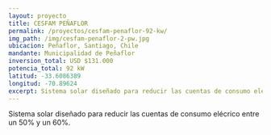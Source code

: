 ```yaml
---
layout: proyecto
title: CESFAM PEÑAFLOR
permalink: /proyectos/cesfam-penaflor-92-kw/
img_path: /img/cesfam-penaflor-2-pw.jpg
ubicacion: Peñaflor, Santiago, Chile
mandante: Municipalidad de Peñaflor
inversion_total: USD $131.000
potencia_total: 92 kW
latitud: -33.6086389
longitud: -70.89624
excerpt: Sistema solar diseñado para reducir las cuentas de consumo elécrico entre un 50% y un 60%.
---
```


Sistema solar diseñado para reducir las cuentas de consumo elécrico entre un 50% y un 60%.
